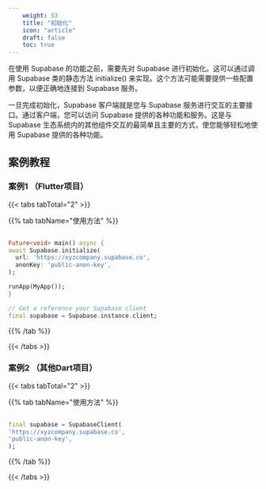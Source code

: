 ```yaml
---
    weight: 53
    title: "初始化"
    icon: "article"
    draft: false
    toc: true
---
```





在使用 Supabase 的功能之前，需要先对 Supabase 进行初始化。这可以通过调用 Supabase 类的静态方法 initialize() 来实现。这个方法可能需要提供一些配置参数，以便正确地连接到 Supabase 服务。

一旦完成初始化，Supabase 客户端就是您与 Supabase 服务进行交互的主要接口。通过客户端，您可以访问 Supabase 提供的各种功能和服务。这是与 Supabase 生态系统内的其他组件交互的最简单且主要的方式，使您能够轻松地使用 Supabase 提供的各种功能。



## 案例教程

### 案例1 （Flutter项目）


{{< tabs tabTotal="2" >}}


{{% tab tabName="使用方法" %}}



  ```dart
                                                                              
Future<void> main() async {
  await Supabase.initialize(
    url: 'https://xyzcompany.supabase.co',
    anonKey: 'public-anon-key',
  );

  runApp(MyApp());
}

// Get a reference your Supabase client
final supabase = Supabase.instance.client;
  ```



{{% /tab %}}

{{< /tabs >}}



### 案例2 （其他Dart项目）

{{< tabs tabTotal="2" >}}


{{% tab tabName="使用方法" %}}



  ```dart
                                                                              
final supabase = SupabaseClient(
  'https://xyzcompany.supabase.co',
  'public-anon-key',
);
  ```



{{% /tab %}}

{{< /tabs >}}